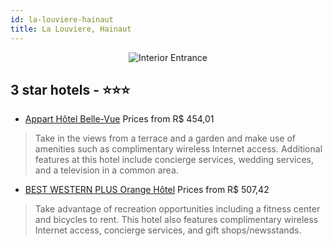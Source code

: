 ```yaml
---
id: la-louviere-hainaut
title: La Louviere, Hainaut
---
```


<center><img src="https://i.travelapi.com/hotels/4000000/3280000/3272700/3272663/71cdaf3b_z.jpg" alt="Interior Entrance" /></center>


##  3 star hotels - ⭐️⭐️⭐️

-    [Appart Hôtel Belle-Vue](https://us.hurb.com/hotels/la-louviere/appart-hotel-belle-vue-JNP-JP105966?cmp=18055) Prices from R$ 454,01
   > Take in the views from a terrace and a garden and make use of amenities such as complimentary wireless Internet access. Additional features at this hotel include concierge services, wedding services, and a television in a common area.
-    [BEST WESTERN PLUS Orange Hôtel](https://us.hurb.com/hotels/la-louviere/best-western-plus-orange-hotel-JNP-JP796544?cmp=18055) Prices from R$ 507,42
   > Take advantage of recreation opportunities including a fitness center and bicycles to rent. This hotel also features complimentary wireless Internet access, concierge services, and gift shops/newsstands.
